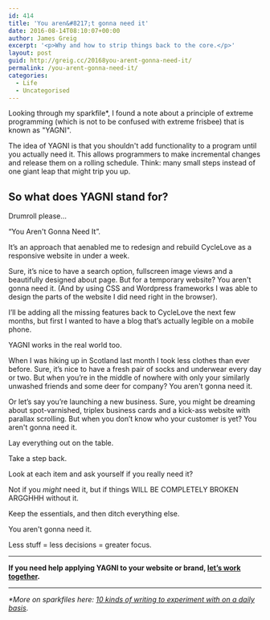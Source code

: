 ```yaml
---
id: 414
title: 'You aren&#8217;t gonna need it'
date: 2016-08-14T08:10:07+00:00
author: James Greig
excerpt: '<p>Why and how to strip things back to the core.</p>'
layout: post
guid: http://greig.cc/20168you-arent-gonna-need-it/
permalink: /you-arent-gonna-need-it/
categories:
  - Life
  - Uncategorised
---
```

Looking through my sparkfile*, I found a note about a principle of extreme programming (which is not to be confused with extreme frisbee) that is known as "YAGNI".</p>

The idea of YAGNI is that you shouldn't add functionality to a program until you actually need it. This allows programmers to make incremental changes and release them on a rolling schedule. Think: many small steps instead of one giant leap that might trip you up.

<h2 id="so-what-does-yagni-stand-for-">So what does YAGNI stand for?</h2>

Drumroll please...

“You Aren't Gonna Need It”.

It’s an approach that aenabled me to redesign and rebuild CycleLove as a responsive website in under a week.

Sure, it’s nice to have a search option, fullscreen image views and a beautifully designed about page. But for a temporary website? You aren't gonna need it. (And by using CSS and Wordpress frameworks I was able to design the parts of the website I did need right in the browser).

I’ll be adding all the missing features back to CycleLove the next few months, but first I wanted to have a blog that’s actually legible on a mobile phone.

YAGNI works in the real world too.

When I was hiking up in Scotland last month I took less clothes than ever before. Sure, it’s nice to have a fresh pair of socks and underwear every day or two. But when you’re in the middle of nowhere with only your similarly unwashed friends and some deer for company? You aren't gonna need it.

Or let’s say you’re launching a new business. Sure, you might be dreaming about spot-varnished, triplex business cards and a kick-ass website with parallax scrolling. But when you don’t know who your customer is yet? You aren't gonna need it.

Lay everything out on the table.

Take a step back.

Look at each item and ask yourself if you really need it?

Not if you <em>might</em> need it, but if things WILL BE COMPLETELY BROKEN ARGGHHH without it.

Keep the essentials, and then ditch everything else.

You aren't gonna need it.

Less stuff = less decisions = greater focus.

<hr>

<strong>If you need help applying YAGNI to your website or brand, <a href="http://greig.cc/design-and-strategy/">let’s work together</a>.</strong>

<hr>

<em>*More on sparkfiles here: <a href="http://greig.cc/journal/2013/8/10-kinds-of-writing%20http://greig.cc/journal/2013/8/10-kinds-of-writing">10 kinds of writing to experiment with on a daily basis</a></em>.